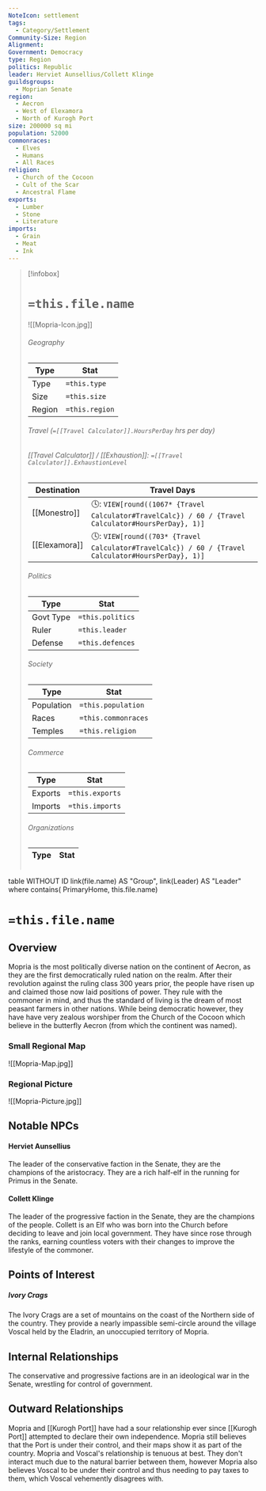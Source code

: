 ```yaml
---
NoteIcon: settlement
tags:
  - Category/Settlement
Community-Size: Region
Alignment: 
Government: Democracy
type: Region
politics: Republic
leader: Herviet Aunsellius/Collett Klinge
guildsgroups:
  - Moprian Senate
region:
  - Aecron
  - West of Elexamora
  - North of Kurogh Port
size: 200000 sq mi
population: 52000
commonraces:
  - Elves
  - Humans
  - All Races
religion:
  - Church of the Cocoon
  - Cult of the Scar
  - Ancestral Flame
exports:
  - Lumber
  - Stone
  - Literature
imports:
  - Grain
  - Meat
  - Ink
---
```


> [!infobox]
> # `=this.file.name`
> ![[Mopria-Icon.jpg]]
> ###### Geography
> Type |  Stat |
> ---|---|
> Type | `=this.type` |
> Size | `=this.size` |
> Region | `=this.region` |
> ###### Travel (`=[[Travel Calculator]].HoursPerDay` hrs per day)
> ###### [[Travel Calculator]]  / [[Exhaustion]]:  `=[[Travel Calculator]].ExhaustionLevel`
> Destination |  Travel Days  |
> ---|---|
> [[Monestro]] | 🕓: `VIEW[round((1067* {Travel Calculator#TravelCalc}) / 60 / {Travel Calculator#HoursPerDay}, 1)]`      |
> [[Elexamora]] | 🕓: `VIEW[round((703* {Travel Calculator#TravelCalc}) / 60 / {Travel Calculator#HoursPerDay}, 1)]`      |
> ###### Politics
> Type |  Stat |
> ---|---|
> Govt Type | `=this.politics` |
> Ruler | `=this.leader` |
> Defense | `=this.defences` |
> ###### Society
> Type |  Stat |
> ---|---|
> Population | `=this.population` |
> Races | `=this.commonraces` |
> Temples | `=this.religion`  |
> ###### Commerce
> Type |  Stat |
> ---|---|
> Exports | `=this.exports` |
> Imports | `=this.imports` |
> ###### Organizations
> Type |  Stat |
> ---|---|
> ```dataview
table WITHOUT ID link(file.name) AS "Group", link(Leader) AS "Leader"
where contains( PrimaryHome, this.file.name)


# `=this.file.name`

## Overview
Mopria is the most politically diverse nation on the continent of Aecron, as they are the first democratically ruled nation on the realm. After their revolution against the ruling class 300 years prior, the people have risen up and claimed those now laid positions of power. They rule with the commoner in mind, and thus the standard of living is the dream of most peasant farmers in other nations. While being democratic however, they have have very zealous worshiper from the Church of the Cocoon which believe in the butterfly Aecron (from which the continent was named).

### Small Regional Map
![[Mopria-Map.jpg]]

### Regional Picture
![[Mopria-Picture.jpg]]

## Notable NPCs

#### Herviet Aunsellius
The leader of the conservative faction in the Senate, they are the champions of the aristocracy. They are a rich half-elf in the running for Primus in the Senate.

#### Collett Klinge
The leader of the progressive faction in the Senate, they are the champions of the people. Collett is an Elf who was born into the Church before deciding to leave and join local government. They have since rose through the ranks, earning countless voters with their changes to improve the lifestyle of the commoner.

## Points of Interest

##### Ivory Crags
The Ivory Crags are a set of mountains on the coast of the Northern side of the country. They provide a nearly impassible semi-circle around the village Voscal held by the Eladrin, an unoccupied territory of Mopria.

## Internal Relationships
The conservative and progressive factions are in an ideological war in the Senate, wrestling for control of government.

## Outward Relationships
Mopria and [[Kurogh Port]] have had a sour relationship ever since [[Kurogh Port]] attempted to declare their own independence. Mopria still believes that the Port is under their control, and their maps show it as part of the country.
Mopria and Voscal's relationship is tenuous at best. They don't interact much due to the natural barrier between them, however Mopria also believes Voscal to be under their control and thus needing to pay taxes to them, which Voscal vehemently disagrees with.

